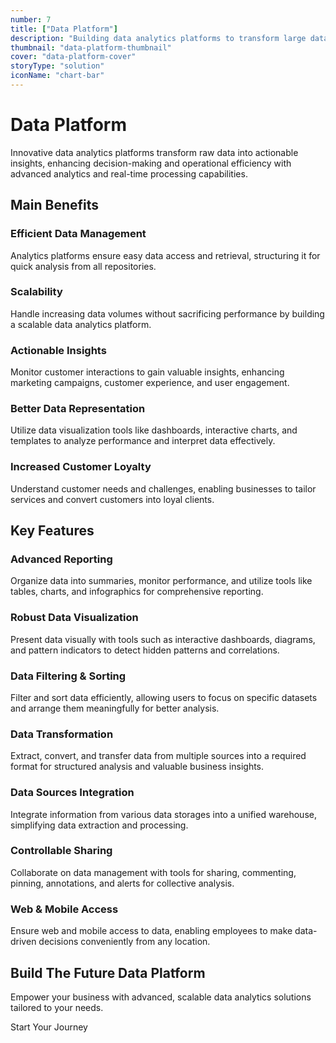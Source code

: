 ```yaml
---
number: 7
title: ["Data Platform"]
description: "Building data analytics platforms to transform large data volumes into actionable insights using advanced technologies."
thumbnail: "data-platform-thumbnail"
cover: "data-platform-cover"
storyType: "solution"
iconName: "chart-bar"
---
```


# Data Platform

Innovative data analytics platforms transform raw data into actionable insights, enhancing decision-making and operational efficiency with advanced analytics and real-time processing capabilities.

## Main Benefits

### Efficient Data Management

Analytics platforms ensure easy data access and retrieval, structuring it for quick analysis from all repositories.

### Scalability

Handle increasing data volumes without sacrificing performance by building a scalable data analytics platform.

### Actionable Insights

Monitor customer interactions to gain valuable insights, enhancing marketing campaigns, customer experience, and user engagement.

### Better Data Representation

Utilize data visualization tools like dashboards, interactive charts, and templates to analyze performance and interpret data effectively.

### Increased Customer Loyalty

Understand customer needs and challenges, enabling businesses to tailor services and convert customers into loyal clients.

## Key Features

### Advanced Reporting

Organize data into summaries, monitor performance, and utilize tools like tables, charts, and infographics for comprehensive reporting.

### Robust Data Visualization

Present data visually with tools such as interactive dashboards, diagrams, and pattern indicators to detect hidden patterns and correlations.

### Data Filtering & Sorting

Filter and sort data efficiently, allowing users to focus on specific datasets and arrange them meaningfully for better analysis.

### Data Transformation

Extract, convert, and transfer data from multiple sources into a required format for structured analysis and valuable business insights.

### Data Sources Integration

Integrate information from various data storages into a unified warehouse, simplifying data extraction and processing.

### Controllable Sharing

Collaborate on data management with tools for sharing, commenting, pinning, annotations, and alerts for collective analysis.

### Web & Mobile Access

Ensure web and mobile access to data, enabling employees to make data-driven decisions conveniently from any location.

## Build The Future Data Platform

Empower your business with advanced, scalable data analytics solutions tailored to your needs.

Start Your Journey
